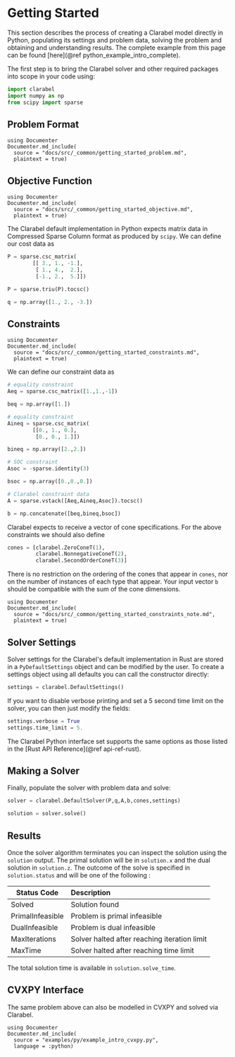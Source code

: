 # Getting Started

This section describes the process of creating a Clarabel model directly in Python, populating its settings and problem data, solving the problem and obtaining and understanding results.  The complete example from this page can be found [here](@ref python_example_intro_complete).

The first step is to bring the Clarabel solver and other required packages into scope in your code using:

```python
import clarabel
import numpy as np
from scipy import sparse
```

## Problem Format

````@eval
using Documenter
Documenter.md_include(
  source = "docs/src/_common/getting_started_problem.md",
  plaintext = true)
````

## Objective Function
````@eval
using Documenter
Documenter.md_include(
  source = "docs/src/_common/getting_started_objective.md",
  plaintext = true)
````

The Clarabel default implementation in Python expects matrix data in Compressed Sparse Column format as produced by `scipy`.   We can define our cost data as

```python
P = sparse.csc_matrix(
        [[ 3., 1., -1.],
         [ 1., 4.,  2.],
         [-1., 2.,  5.]])

P = sparse.triu(P).tocsc()

q = np.array([1., 2., -3.])


```

## Constraints

````@eval
using Documenter
Documenter.md_include(
  source = "docs/src/_common/getting_started_constraints.md",
  plaintext = true)
````

We can define our constraint data as

```python
# equality constraint
Aeq = sparse.csc_matrix([1.,1.,-1])

beq = np.array([1.])

# equality constraint
Aineq = sparse.csc_matrix(
        [[0., 1., 0.],
         [0., 0., 1.]])

bineq = np.array([2.,2.])

# SOC constraint
Asoc = -sparse.identity(3)

bsoc = np.array([0.,0.,0.])

# Clarabel constraint data
A = sparse.vstack([Aeq,Aineq,Asoc]).tocsc()

b = np.concatenate([beq,bineq,bsoc])
```

Clarabel expects to receive a vector of cone specifications.  For the above constraints we should also define
```python
cones = [clarabel.ZeroConeT(1),
         clarabel.NonnegativeConeT(2),
         clarabel.SecondOrderConeT(3)]
```

There is no restriction on the ordering of the cones that appear
in `cones`, nor on the number of instances of each type that appear.
Your input vector `b` should be compatible with the sum of the cone dimensions.


````@eval
using Documenter
Documenter.md_include(
  source = "docs/src/_common/getting_started_constraints_note.md",
  plaintext = true)
````

## Solver Settings

Solver settings for the Clarabel's default implementation in Rust are stored in a `PyDefaultSettings` object and can be modified by the user. To create a settings object using all defaults you can call the constructor directly:

```rust
settings = clarabel.DefaultSettings()
```

If you want to disable verbose printing and set a 5 second time limit on the solver, you can then just modify the fields:

```python
settings.verbose = True
settings.time_limit = 5.
```

The Clarabel Python interface set supports the same options as those listed in the [Rust API Reference](@ref api-ref-rust).

## Making a Solver

Finally, populate the solver with problem data and solve:

```python
solver = clarabel.DefaultSolver(P,q,A,b,cones,settings)

solution = solver.solve()
```

## Results

Once the solver algorithm terminates you can inspect the solution using the `solution` output.   The primal solution will be in `solution.x` and the dual solution in `solution.z`.  The outcome of the solve is specified in `solution.status` and will be one of the following :

Status Code  | Description
---  | :---
Solved             |  Solution found
PrimalInfeasible   |  Problem is primal infeasible
DualInfeasible     |  Problem is dual infeasible
MaxIterations      |  Solver halted after reaching iteration limit
MaxTime            |  Solver halted after reaching time limit

The total solution time is available in `solution.solve_time`.  

## CVXPY Interface

The same problem above can also be modelled in CVXPY and solved via Clarabel.

````@eval
using Documenter
Documenter.md_include(
  source = "examples/py/example_intro_cvxpy.py",
  language = :python)
````
